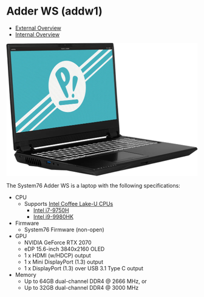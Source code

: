 # Adder WS (addw1)

- [External Overview](./external-overview.md)
- [Internal Overview](./internal-overview.md)

![Adder WS](./img/addw1.png)

The System76 Adder WS is a laptop with the following specifications:

- CPU
    - Supports [Intel Coffee Lake-U CPUs](../../components/intel/cpu/README.md)
        - [Intel i7-9750H](https://ark.intel.com/content/www/us/en/ark/products/191045/intel-core-i7-9750h-processor-12m-cache-up-to-4-50-ghz.html)
        - [Intel i9-9980HK](https://ark.intel.com/content/www/us/en/ark/products/192990/intel-core-i9-9980hk-processor-16m-cache-up-to-5-00-ghz.html)
- Firmware
    - System76 Firmware (non-open)
- GPU
    - NVIDIA GeForce RTX 2070
    - eDP 15.6-inch 3840x2160 OLED
    - 1 x HDMI (w/HDCP) output
    - 1 x Mini DisplayPort (1.3) output
    - 1 x DisplayPort (1.3) over USB 3.1 Type C output
- Memory
    - Up to 64GB dual-channel DDR4 @ 2666 MHz, or
    - Up to 32GB dual-channel DDR4 @ 3000 MHz
